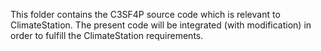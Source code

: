 This folder contains the C3SF4P source code which is relevant to ClimateStation.
The present code will be integrated (with modification) in order to fulfill the ClimateStation requirements.
